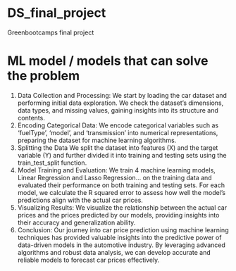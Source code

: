 # DS_final_project
Greenbootcamps final project

# ML model / models that can solve the problem

1. Data Collection and Processing:
		We start by loading the car dataset and performing initial data exploration. We check the dataset’s dimensions, data types, and missing values, gaining insights into its structure and contents.
2. Encoding Categorical Data:
		We encode categorical variables such as ‘fuelType’, ‘model’, and ‘transmission’ into numerical representations, preparing the dataset for machine learning algorithms.
3. Splitting the Data
		We split the dataset into features (X) and the target variable (Y) and further divided it into training and testing sets using the train_test_split function.
4. Model Training and Evaluation:
		We train 4 machine learning models, Linear Regression and Lasso Regression... on the training data and evaluated their performance on both training and testing sets.
		For each model, we calculate the R squared error to assess how well the model’s predictions align with the actual car prices.
5. Visualizing Results:
		We visualize the relationship between the actual car prices and the prices predicted by our models, providing insights into their accuracy and generalization ability.
6. Conclusion:
		Our journey into car price prediction using machine learning techniques has provided valuable insights into the predictive power of data-driven models in the automotive industry. By leveraging advanced algorithms and robust data analysis, we can develop accurate and reliable models to forecast car prices effectively.
